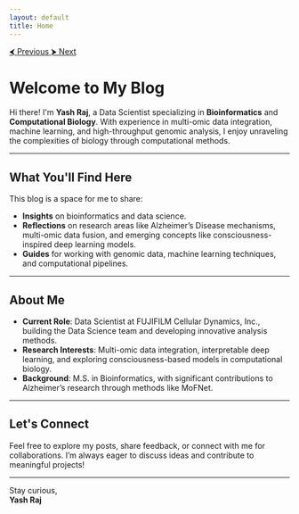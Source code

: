 ```yaml
---
layout: default
title: Home
---
```



<div class="post_navi">
  <a href="previous-post.html" class="post_navi-item nav_prev">
    <span class="post_navi-arrow">⮜</span>
    <span>Previous</span>
  </a>
  <a href="next-post.html" class="post_navi-item nav_next">
    <span class="post_navi-arrow">⮞</span>
    <span>Next</span>
  </a>
</div>


# Welcome to My Blog

Hi there! I'm **Yash Raj**, a Data Scientist specializing in **Bioinformatics** and **Computational Biology**. With experience in multi-omic data integration, machine learning, and high-throughput genomic analysis, I enjoy unraveling the complexities of biology through computational methods.

---

## What You'll Find Here

This blog is a space for me to share:
- **Insights** on bioinformatics and data science.
- **Reflections** on research areas like Alzheimer’s Disease mechanisms, multi-omic data fusion, and emerging concepts like consciousness-inspired deep learning models.
- **Guides** for working with genomic data, machine learning techniques, and computational pipelines.

---

## About Me

- **Current Role**: Data Scientist at FUJIFILM Cellular Dynamics, Inc., building the Data Science team and developing innovative analysis methods.
- **Research Interests**: Multi-omic data integration, interpretable deep learning, and exploring consciousness-based models in computational biology.
- **Background**: M.S. in Bioinformatics, with significant contributions to Alzheimer’s research through methods like MoFNet.

---

## Let's Connect

Feel free to explore my posts, share feedback, or connect with me for collaborations. I’m always eager to discuss ideas and contribute to meaningful projects!



---

Stay curious,  
**Yash Raj**
